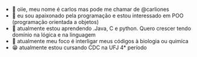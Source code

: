 - 👋 oiie, meu nome é carlos mas pode me chamar de @carliones
- 👀 eu sou apaixonado pela programação e estou interessado em POO
  (programação orientada a objetos)
- 🌱 atualmente estou aprendendo .Java, C e python. Quero crescer
  tendo domínio na lógica e na linguagem
- 💞️ atualmente meu foco é interligar meus códigos à biologia ou quimíca
- 😁 atualmente estou cursando CDC na UFJ 4* período
